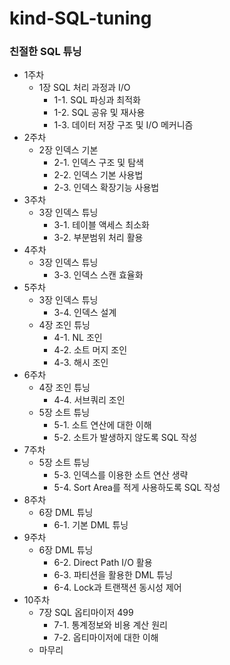 # kind-SQL-tuning
### 친절한 SQL 튜닝

- 1주차
  - 1장 SQL 처리 과정과 I/O
    - 1-1. SQL 파싱과 최적화
    - 1-2. SQL 공유 및 재사용
    - 1-3. 데이터 저장 구조 및 I/O 메커니즘
- 2주차
  - 2장 인덱스 기본
    - 2-1. 인덱스 구조 및 탐색
    - 2-2. 인덱스 기본 사용법
    - 2-3. 인덱스 확장기능 사용법
- 3주차
  - 3장 인덱스 튜닝
    - 3-1. 테이블 액세스 최소화
    - 3-2. 부분범위 처리 활용
- 4주차
  - 3장 인덱스 튜닝
    - 3-3. 인덱스 스캔 효율화
- 5주차
  - 3장 인덱스 튜닝
    - 3-4. 인덱스 설계
  - 4장 조인 튜닝
    - 4-1. NL 조인
    - 4-2. 소트 머지 조인
    - 4-3. 해시 조인
- 6주차
  - 4장 조인 튜닝
    - 4-4. 서브쿼리 조인
  - 5장 소트 튜닝
    - 5-1. 소트 연산에 대한 이해
    - 5-2. 소트가 발생하지 않도록 SQL 작성
- 7주차
  - 5장 소트 튜닝
    - 5-3. 인덱스를 이용한 소트 연산 생략
    - 5-4. Sort Area를 적게 사용하도록 SQL 작성
- 8주차
  - 6장 DML 튜닝
    - 6-1. 기본 DML 튜닝
- 9주차
  - 6장 DML 튜닝
    - 6-2. Direct Path I/O 활용
    - 6-3. 파티션을 활용한 DML 튜닝
    - 6-4. Lock과 트랜잭션 동시성 제어
- 10주차
  - 7장 SQL 옵티마이저 499
    - 7-1. 통계정보와 비용 계산 원리
    - 7-2. 옵티마이저에 대한 이해
  - 마무리


